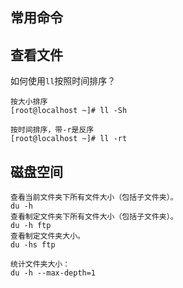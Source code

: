 ## 常用命令

## 查看文件

如何使用`ll`按照时间排序？

```
按大小排序
[root@localhost ~]# ll -Sh

按时间排序，带-r是反序
[root@localhost ~]# ll -rt
```

## 磁盘空间

```
查看当前文件夹下所有文件大小（包括子文件夹）。
du -h
查看制定文件夹下所有文件大小（包括子文件夹）。
du -h ftp
查看制定文件夹大小。
du -hs ftp

统计文件夹大小：
du -h --max-depth=1
```
